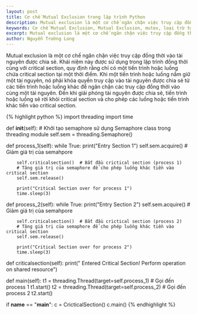 ```yaml
---
layout: post
title: Cơ chế Mutual Exclusion trong lập trình Python
description: Mutual exclusion là một cơ chế ngăn chặn việc truy cập đồng thời vào tài nguyên được chia sẻ. Khái niệm này được sử dụng trong lập trình đồng thời cùng với critical section, quy định rằng chỉ có một tiến trình hoặc luồng chứa critical section tại một thời điểm.
keywords: Cơ chế Mutual Exclusion, Mutual Exclusion, mutex, loại trừ tương hỗ, lập trình Python, Python, lập trình đồng thời, lập trình đa luồng, lập trình multithreading, lập trình multithreading, critical section
excerpt: Mutual exclusion là một cơ chế ngăn chặn việc truy cập đồng thời vào tài nguyên được chia sẻ. Khái niệm này được sử dụng trong lập trình đồng thời cùng với critical section, quy định rằng chỉ có một tiến trình hoặc luồng chứa critical section tại một thời điểm.
author: Nguyễn Trường Long
---
```


Mutual exclusion là một cơ chế ngăn chặn việc truy cập đồng thời vào tài nguyên được chia sẻ. Khái niệm này được sử dụng trong lập trình đồng thời cùng với critical section, quy định rằng chỉ có một tiến trình hoặc luồng chứa critical section tại một thời điểm. Khi một tiến trình hoặc luồng nắm giữ một tài nguyên, nó phải khóa quyền truy cập vào tài nguyên được chia sẻ từ các tiến trình hoặc luồng khác để ngăn chặn các truy cập đồng thời vào cùng một tài nguyên. Đến khi giải phóng tài nguyên được chia sẻ, tiến trình hoặc luồng sẽ rời khỏi critical section và cho phép các luồng hoặc tiến trình khác tiến vào critical section.

{% highlight python %}
import threading
import time

def __init__(self):
    # Khởi tạo semaphore sử dụng Semaphore class trong threading module
    self.sem = threading.Semaphore()

def process_1(self):
    while True:
        print("Entry Section 1")
        self.sem.acquire()      # Giảm giá trị của semahpore

        self.criticalsection()  # Bắt đầu crictical section (process 1)
        # Tăng giá trị của semaphore để cho phép luồng khác tiền vào critical section
        self.sem.release()

        print("Critical Section over for process 1")
        time.sleep(3)

def process_2(self):
    while True:
        print("Entry Section 2")
        self.sem.acquire()      # Giảm giá trị của semahpore

        self.criticalsection()  # Bắt đầu crictical section (process 2)
        # Tăng giá trị của semaphore để cho phép luồng khác tiền vào critical section
        self.sem.release()

        print("Critical Section over for process 2")
        time.sleep(3)

def criticalsection(self):
    print(" Entered Critical Section! Perform operation on shared resource")

def main(self):
    t1 = threading.Thread(target=self.process_1)  # Gọi đến process 1
    t1.start()
    t2 = threading.Thread(target=self.process_2)  # Gọi đến process 2
    t2.start()

if __name__ == "__main__":
    c = CricticalSection()
    c.main()
{% endhighlight %}
